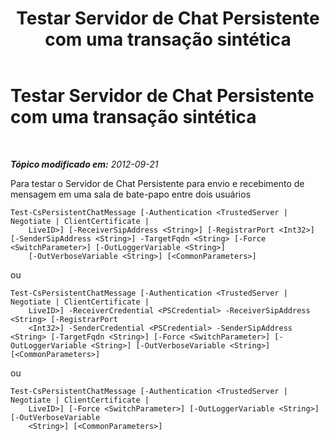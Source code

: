 ﻿---
title: Testar Servidor de Chat Persistente com uma transação sintética
TOCTitle: Testar Servidor de Chat Persistente com uma transação sintética
ms:assetid: 414e43f3-0074-4ecf-a232-398de972cb24
ms:mtpsurl: https://technet.microsoft.com/pt-br/library/JJ204837(v=OCS.15)
ms:contentKeyID: 49306514
ms.date: 05/19/2016
mtps_version: v=OCS.15
ms.translationtype: HT
---

# Testar Servidor de Chat Persistente com uma transação sintética

 

_**Tópico modificado em:** 2012-09-21_

Para testar o Servidor de Chat Persistente para envio e recebimento de mensagem em uma sala de bate-papo entre dois usuários

    Test-CsPersistentChatMessage [-Authentication <TrustedServer | Negotiate | ClientCertificate | 
        LiveID>] [-ReceiverSipAddress <String>] [-RegistrarPort <Int32>] [-SenderSipAddress <String>] -TargetFqdn <String> [-Force <SwitchParameter>] [-OutLoggerVariable <String>] 
        [-OutVerboseVariable <String>] [<CommonParameters>]

ou

    Test-CsPersistentChatMessage [-Authentication <TrustedServer | Negotiate | ClientCertificate | 
        LiveID>] -ReceiverCredential <PSCredential> -ReceiverSipAddress <String> [-RegistrarPort 
        <Int32>] -SenderCredential <PSCredential> -SenderSipAddress <String> [-TargetFqdn <String>] [-Force <SwitchParameter>] [-OutLoggerVariable <String>] [-OutVerboseVariable <String>] [<CommonParameters>]

ou

    Test-CsPersistentChatMessage [-Authentication <TrustedServer | Negotiate | ClientCertificate | 
        LiveID>] [-Force <SwitchParameter>] [-OutLoggerVariable <String>] [-OutVerboseVariable 
        <String>] [<CommonParameters>]

